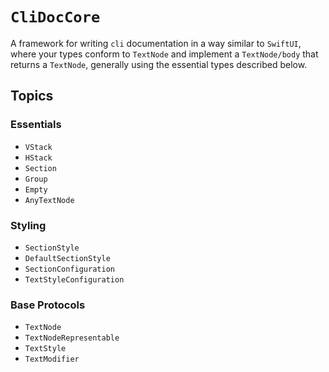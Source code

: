 # ``CliDocCore``

A framework for writing `cli` documentation in a way similar to `SwiftUI`, where
your types conform to ``TextNode`` and implement a ``TextNode/body`` that
returns a ``TextNode``, generally using the essential types described below.

## Topics

### Essentials

- ``VStack``
- ``HStack``
- ``Section``
- ``Group``
- ``Empty``
- ``AnyTextNode``

### Styling

- ``SectionStyle``
- ``DefaultSectionStyle``
- ``SectionConfiguration``
- ``TextStyleConfiguration``

### Base Protocols

- ``TextNode``
- ``TextNodeRepresentable``
- ``TextStyle``
- ``TextModifier``
